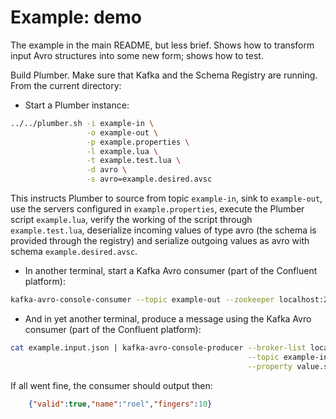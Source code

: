 Example: demo
=============

The example in the main README, but less brief. Shows how to transform input Avro structures into some new form; shows how to test.

Build Plumber. Make sure that Kafka and the Schema Registry are running. From the current directory:

 * Start a Plumber instance:

```bash
../../plumber.sh -i example-in \
                 -o example-out \
                 -p example.properties \
                 -l example.lua \
                 -t example.test.lua \
                 -d avro \
                 -s avro=example.desired.avsc
```

This instructs Plumber to source from topic `example-in`, sink to `example-out`, use the servers configured in `example.properties`, execute the Plumber script `example.lua`, verify the working of the script through `example.test.lua`, deserialize incoming values of type avro (the schema is provided through the registry) and serialize outgoing values as avro with schema `example.desired.avsc`.

 * In another terminal, start a Kafka Avro consumer (part of the Confluent platform):

```bash
kafka-avro-console-consumer --topic example-out --zookeeper localhost:2181
```

 * And in yet another terminal, produce a message using the Kafka Avro consumer (part of the Confluent platform):

```bash
cat example.input.json | kafka-avro-console-producer --broker-list localhost:9092 \
                                                     --topic example-in \
                                                     --property value.schema=`cat example.undesired.avsc`
```

If all went fine, the consumer should output then:

```json
    {"valid":true,"name":"roel","fingers":10}
```
